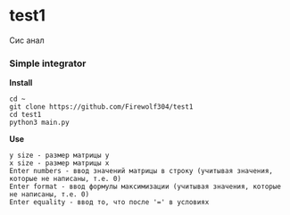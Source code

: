 # test1
Сис анал
### Simple integrator

<b align="center">Install</b>

    cd ~
    git clone https://github.com/Firewolf304/test1
    cd test1
    python3 main.py

<b align="center">Use</b>

    y size - размер матрицы y
    x size - размер матрицы x
    Enter numbers - ввод значений матрицы в строку (учитывая значения, которые не написаны, т.е. 0)
    Enter format - ввод формулы максимизации (учитывая значения, которые не написаны, т.е. 0)
    Enter equality - ввод то, что после '=' в условиях
    

